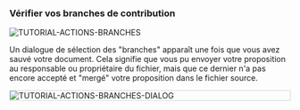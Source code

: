 ### Vérifier vos branches de contribution

<div>
  <img
    alt="TUTORIAL-ACTIONS-BRANCHES"
    src="https://raw.githubusercontent.com/multi-coop/gitribute-documentation-content/main/images/tutorial/commented/tutorial-07.png"
    />
</div>

Un dialogue de sélection des "branches" apparaît une fois que vous avez sauvé votre document. Cela signifie que vous pu envoyer votre proposition au responsable ou propriétaire du fichier, mais que ce dernier n'a pas encore accepté et "mergé" votre proposition dans le fichier source. 

<div style="border: thin solid lightgrey;">
  <img
    alt="TUTORIAL-ACTIONS-BRANCHES-DIALOG"
    src="https://raw.githubusercontent.com/multi-coop/gitribute-documentation-content/main/images/tutorial/contribution-branches.png"
    />
</div>
